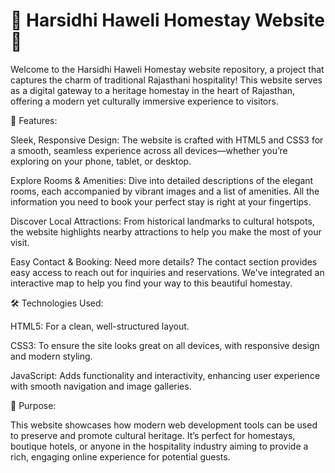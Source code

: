 # 🏡 Harsidhi Haweli Homestay Website 🌟

Welcome to the Harsidhi Haweli Homestay website repository, a project that captures the charm of traditional Rajasthani hospitality! This website serves as a digital gateway to a heritage homestay in the heart of Rajasthan, offering a modern yet culturally immersive experience to visitors.

🌟 Features:

Sleek, Responsive Design: The website is crafted with HTML5 and CSS3 for a smooth, seamless experience across all devices—whether you’re exploring on your phone, tablet, or desktop.

Explore Rooms & Amenities: Dive into detailed descriptions of the elegant rooms, each accompanied by vibrant images and a list of amenities. All the information you need to book your perfect stay is right at your fingertips.

Discover Local Attractions: From historical landmarks to cultural hotspots, the website highlights nearby attractions to help you make the most of your visit.

Easy Contact & Booking: Need more details? The contact section provides easy access to reach out for inquiries and reservations. We've integrated an interactive map to help you find your way to this beautiful homestay.

🛠 Technologies Used:

HTML5: For a clean, well-structured layout.

CSS3: To ensure the site looks great on all devices, with responsive design and modern styling.

JavaScript: Adds functionality and interactivity, enhancing user experience with smooth navigation and image galleries.

🎯 Purpose:

This website showcases how modern web development tools can be used to preserve and promote cultural heritage. It’s perfect for homestays, boutique hotels, or anyone in the hospitality industry aiming to provide a rich, engaging online experience for potential guests.
